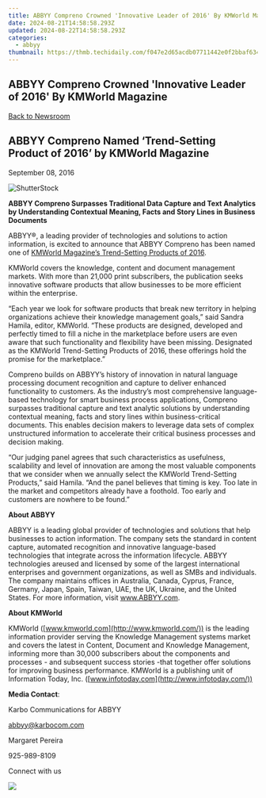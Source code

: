 ```yaml
---
title: ABBYY Compreno Crowned 'Innovative Leader of 2016' By KMWorld Magazine
date: 2024-08-21T14:58:58.293Z
updated: 2024-08-22T14:58:58.293Z
categories:
  - abbyy
thumbnail: https://thmb.techidaily.com/f047e2d65acdb07711442e0f2bbaf634be9eacb93e4be86849bf37896b7a66cb.jpg
---
```


## ABBYY Compreno Crowned 'Innovative Leader of 2016' By KMWorld Magazine

[Back to Newsroom](https://tools.techidaily.com/abbyy/products/)

## ABBYY Compreno Named ‘Trend-Setting Product of 2016’ by KMWorld Magazine

September 08, 2016

![ShutterStock](https://content.abbyy.com/-/media/project/abbyy/abbyy/branchtemplates/shutterstock_1272462163_1296-x-729.jpg?h=729&iar=0&w=1296)

**ABBYY Compreno Surpasses Traditional Data Capture and Text Analytics by Understanding Contextual Meaning, Facts and Story Lines in Business Documents**

ABBYY®, a leading provider of technologies and solutions to action information, is excited to announce that ABBYY Compreno has been named one of [KMWorld Magazine’s Trend-Setting Products of 2016](http://www.kmworld.com/Articles/Editorial/Features/KMWorld-Trend-Setting-Products-of-2016-113140.aspx).

KMWorld covers the knowledge, content and document management markets. With more than 21,000 print subscribers, the publication seeks innovative software products that allow businesses to be more efficient within the enterprise.

“Each year we look for software products that break new territory in helping organizations achieve their knowledge management goals,” said Sandra Hamila, editor, KMWorld. “These products are designed, developed and perfectly timed to fill a niche in the marketplace before users are even aware that such functionality and flexibility have been missing. Designated as the KMWorld Trend-Setting Products of 2016, these offerings hold the promise for the marketplace.”

Compreno builds on ABBYY’s history of innovation in natural language processing document recognition and capture to deliver enhanced functionality to customers. As the industry’s most comprehensive language-based technology for smart business process applications, Compreno surpasses traditional capture and text analytic solutions by understanding contextual meaning, facts and story lines within business-critical documents. This enables decision makers to leverage data sets of complex unstructured information to accelerate their critical business processes and decision making.

“Our judging panel agrees that such characteristics as usefulness, scalability and level of innovation are among the most valuable components that we consider when we annually select the KMWorld Trend-Setting Products,” said Hamila. “And the panel believes that timing is key. Too late in the market and competitors already have a foothold. Too early and customers are nowhere to be found.”

**About ABBYY**

ABBYY is a leading global provider of technologies and solutions that help businesses to action information. The company sets the standard in content capture, automated recognition and innovative language-based technologies that integrate across the information lifecycle. ABBYY technologies areused and licensed by some of the largest international enterprises and government organizations, as well as SMBs and individuals. The company maintains offices in Australia, Canada, Cyprus, France, Germany, Japan, Spain, Taiwan, UAE, the UK, Ukraine, and the United States. For more information, visit www.ABBYY.com.

**About KMWorld**

KMWorld ([www.kmworld.com](http://www.kmworld.com/)) is the leading information provider serving the Knowledge Management systems market and covers the latest in Content, Document and Knowledge Management, informing more than 30,000 subscribers about the components and processes - and subsequent success stories -that together offer solutions for improving business performance. KMWorld is a publishing unit of Information Today, Inc. ([www.infotoday.com](http://www.infotoday.com/))

**Media Contact**:

Karbo Communications for ABBYY

abbyy@karbocom.com

Margaret Pereira

925-989-8109

Connect with us

<ins class="adsbygoogle"
     style="display:block"
     data-ad-format="autorelaxed"
     data-ad-client="ca-pub-7571918770474297"
     data-ad-slot="1223367746"></ins>



<ins class="adsbygoogle"
     style="display:block"
     data-ad-client="ca-pub-7571918770474297"
     data-ad-slot="8358498916"
     data-ad-format="auto"
     data-full-width-responsive="true"></ins>

<!-- affiliate ads begin -->
<a href="https://secure.2checkout.com/order/checkout.php?PRODS=45152835&QTY=1&AFFILIATE=108875&CART=1"><img src="https://download.terabyteunlimited.com/banners/ad_800x450_d.jpg" border="0"></a>
<!-- affiliate ads end -->